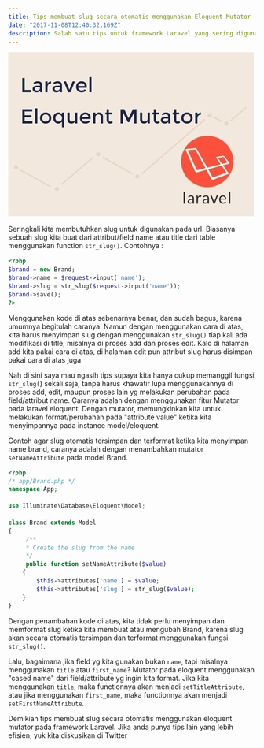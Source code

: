 ```yaml
---
title: Tips membuat slug secara otomatis menggunakan Eloquent Mutator
date: "2017-11-08T12:40:32.169Z"
description: Salah satu tips untuk framework Laravel yang sering digunakan.
---
```


![Laravel Eloquent Mutator Tutorial](./laravel-eloquent-mutator.jpg)

Seringkali kita membutuhkan slug untuk digunakan pada url. Biasanya sebuah slug kita buat dari attribut/field name atau title dari table menggunakan function `str_slug()`. Contohnya :

```php
<?php
$brand = new Brand;
$brand->name = $request->input('name');
$brand->slug = str_slug($request->input('name'));
$brand->save();
?>
```

Menggunakan kode di atas sebenarnya benar, dan sudah bagus, karena umumnya begitulah caranya. Namun dengan menggunakan cara di atas, kita harus menyimpan slug dengan menggunakan `str_slug()` tiap kali ada modifikasi di title, misalnya di proses add dan proses edit. Kalo di halaman add kita pakai cara di atas, di halaman edit pun attribut slug harus disimpan pakai cara di atas juga.

Nah di sini saya mau ngasih tips supaya kita hanya cukup memanggil fungsi `str_slug(`) sekali saja, tanpa harus khawatir lupa menggunakannya di proses add, edit, maupun proses lain yg melakukan perubahan pada field/attribut name. Caranya adalah dengan menggunakan fitur Mutator pada laravel eloquent. Dengan mutator, memungkinkan kita untuk melakukan format/perubahan pada "attribute value" ketika kita menyimpannya pada instance model/eloquent.

Contoh agar slug otomatis tersimpan dan terformat ketika kita menyimpan name brand, caranya adalah dengan menambahkan mutator `setNameAttribute` pada model Brand.

```php
<?php
/* app/Brand.php */
namespace App;

use Illuminate\Database\Eloquent\Model;

class Brand extends Model
{
     /**
     * Create the slug from the name
     */
     public function setNameAttribute($value)
    {
        $this->attributes['name'] = $value;
        $this->attributes['slug'] = str_slug($value);
    }
}
```

Dengan penambahan kode di atas, kita tidak perlu menyimpan dan memformat slug ketika kita membuat atau mengubah Brand, karena slug akan secara otomatis tersimpan dan terformat menggunakan fungsi `str_slug()`.

Lalu, bagaimana jika field yg kita gunakan bukan `name`, tapi misalnya menggunakan `title` atau `first_name`? Mutator pada eloquent menggunakan "cased name" dari field/attribute yg ingin kita format. Jika kita menggunakan `title`, maka functionnya akan menjadi `setTitleAttribute`, atau jika menggunakan `first_name`, maka functionnya akan menjadi `setFirstNameAttribute`.

Demikian tips membuat slug secara otomatis menggunakan eloquent mutator pada framework Laravel. Jika anda punya tips lain yang lebih efisien, yuk kita diskusikan di Twitter
